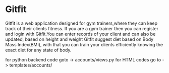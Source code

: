 # Gitfit
Gitfit is a web application designed for gym trainers,where they can keep track of their clients fitness.
If you are a gym  trainer then you can register and login with Gitfit.You can enter records of your client and can also be updated, based on height and weight Gitfit suggest diet based on Body Mass Index(BMI), with that you can train your clients efficiently knowing the exact diet for any state of body.

for python backend code goto -> accounts/views.py
for HTML codes go to -> templates/accounts/

